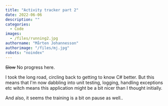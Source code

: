 ```yaml
---
title: "Activity tracker part 2"
date: 2022-06-06
description: ""
categories:
  - Code
images:
  - /files/running2.jpg
authorname: "Mårten Johannesson"
authorimage: "/files/mj.jpg"
robots: "noindex"
---
```

~~Slow~~ No progress here.
<!--more-->

I took the long road, circling back to getting to know C# better. But this means that I'm now dabbling into unit testing, logging, handling exceptions etc witch means this application might be a bit nicer than I thought initially.

And also, it seems the training is a bit on pause as well..